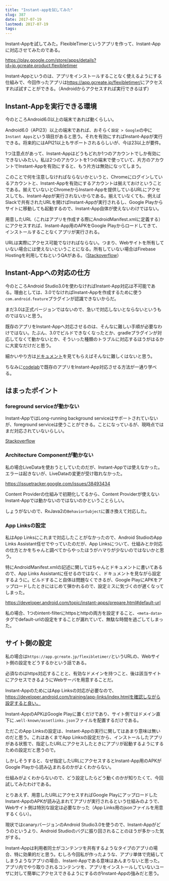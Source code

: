 ```yaml
---
title: "Instant-appを試してみた"
slug: 387
date: 2017-07-19
lastmod: 2017-07-19
tags: 
---
```


Instant-Appを試してみた。FlexibleTimerというアプリを作って、Instant-Appに対応させてみたのである。

<a href="https://play.google.com/store/apps/details?id=jp.gcreate.product.flexibletimer">https://play.google.com/store/apps/details?id=jp.gcreate.product.flexibletimer</a>

Instant-Appというのは、アプリをインストールすることなく使えるようにする仕組みで、今回作ったアプリは<a href="https://app.gcreate.jp/flexibletimer/">https://app.gcreate.jp/flexibletimer/</a>にアクセスすれば試すことができる。（Androidからアクセスすれば実行できるはず）


## Instant-Appを実行できる環境


今のところAndroid6.0以上の端末であれば動くらしい。

Android6.0（API23）以上の端末であれば、おそらく`設定 > Google`の中に`Instant Apps`という項目があると思う。それを有効にすればInstant-Appが実行できる。将来的にはAPI21以上もサポートされるらしいが、今は23以上が要件。

1つ注意点があって、Instant-Appはどうもどれか1つのアカウントでしか有効にできないみたい。私は2つのアカウントを1つの端末で使っていて、片方のアカウントでInstant-Appを有効にすると、もう片方は無効になってしまう。

このことで何を注意しなければならないかというと、Chromeにログインしているアカウントと、Instant-Appを有効にするアカウントは揃えておけということである。揃えていないとChromeからInstant-Appを提供しているURLにアクセスしても、Instant-Appが実行されないからである。揃えていなくても、例えばSlackで共有されたURLを開けばInstant-Appが実行されるし、Google Playからサイトに移動しても起動するので、Instant-App自体が使えないわけではない。

用意したURL（これはアプリを作成する際にAndroidManifest.xmlに定義する）にアクセスすれば、Instant-App用のAPKをGoogle Playからロードしてきて、インストールすることなくアプリが実行される。

URLは実際にアクセス可能でなければならない。つまり、Webサイトを所有していない場合には使えないということになる。所有していない場合はFirebase Hostingを利用してねというQAがある。（<a href="https://stackoverflow.com/questions/44979842/android-instant-app-without-having-a-verified-website">Stackoverflow</a>）


## Instant-Appへの対応の仕方


今のところAndroid Studio3.0を使わなければInstant-App対応は不可能である。理由としては、3.0でなければInstant-Appを作成するために使う`com.android.feature`プラグインが認識できないからだ。

まだ3.0は正式バージョンではないので、急いで対応しないとならないというものではないと思う。

既存のアプリをInstant-Appへ対応させるのは、そんなに難しい手順が必要なわけではない。たぶん、3.0でビルドできなくなったとか、gradleプラグインが対応してなくて動かないとか、そういった種類のトラブルに対応するほうがはるかに大変なだけだと思う。

細かいやり方は<a href="https://developer.android.com/topic/instant-apps/index.html">ドキュメント</a>を見てもらえばそんなに難しくはないと思う。

ちなみに<a href="https://codelabs.developers.google.com/codelabs/android-instant-apps/#0">codelab</a>で既存のアプリをInstant-App対応させる方法が一通り学べる。


## はまったポイント



### foreground serviceが動かない


Instant-AppではLong-running background serviceはサポートされていないが、foreground serviceは使うことができる。ことになっているが、現時点ではまだ対応されていないらしい。

<a href="https://stackoverflow.com/questions/44656049/android-instantapp-foreground-service">Stackoverflow</a>


### Architecture Componentが動かない


私の場合LiveDataを使おうとしていたのだが、Instant-Appでは使えなかった。エラーは起きないが、LiveDataの変更が受け取れなかった。

<a href="https://issuetracker.google.com/issues/38493434">https://issuetracker.google.com/issues/38493434</a>

Content Providerの仕組みで初期化してるから、Content Providerが使えないInstant-Appでは動かないのではないのかということらしい。

しょうがないので、RxJava2の`BehaviorSubject`に置き換えて対応した。


### App Linksの設定


私はApp Linksにこれまで対応したことがなかったので、Android StudioのApp Links Assistant任せでやっていたのだが、App Linksについて、仕組みとか対応の仕方とかをちゃんと調べてからやったほうがハマりが少ないのではないかと思う。

特にAndroidManifest.xmlの記述に関してはちゃんとドキュメントに書いてあるので、App Links Assistantに任せるのではなく、ドキュメントを見ながら設定するように。ビルドすること自体は問題なくできるが、Google PlayにAPKをアップロードしたときにはじめて弾かれるので、設定ミスに気づくのが遅くなってしまった。

https://developer.android.com/topic/instant-apps/prepare.html#default-url

私の場合、1つのintent-filterにhttpsとhttpの両方を設定すること、`<meta-data>`タグでdefault-urlの設定をすることが漏れていて、無駄な時間を過ごしてしまった。


## サイト側の設定


私の場合は`https://app.gcreate.jp/flexibletimer/`というURLの、Webサイト側の設定をどうするかという話である。

必須なのはhttps対応することと、有効なドメインを持つこと、後は該当サイトにアクセスできるようにWebサーバを用意することだ。

Instant-AppのためにはApp Linksの対応が必要なので、https://developer.android.com/training/app-links/index.htmlを確認しながら設定すると良い。

Instant-AppのAPKはGoogle Playに置くだけであり、サイト側ではドメイン直下に`.well-known/assetlinks.json`ファイルを配置するだけである。

ただこのApp Linksの設定は、Instant-Appの実行に関してはあまり意味は無いのだと思う。これはあくまでApp Linksの設定だから、インストールしたアプリがある状態で、指定したURLにアクセスしたときにアプリが起動するようにするための設定だと思うので。

しかしそうすると、なぜ指定したURLにアクセスするとInstant-App用のAPKがGoogle Playから読み込まれるのかがよくわからない。

仕組みがよくわからないので、どう設定したらどう動くのかが知りたくて、今回試してみたわけである。

とりあえず、用意したURLにアクセスすればGoogle PlayにアップロードしたInstant-AppのAPKが読み込まれてアプリが実行されるという仕組みのようで、Webサイト側は特別な設定は必要なかった（App Links用のjsonファイルを用意するくらい）。

現状ではcanaryバージョンのAndroid Studio3.0を使うので、Instant-Appがどうのというより、Android Studioのバグに振り回されることのほうが多かった気がする。

Instant-Appは利用者同士がコンテンツを共有するようなタイプのアプリの場合、特に効果的だと思う。むしろ今回私が作ったような、アプリ単体で完結してしまうようなアプリの場合、Instant-Appである意味はあんまりないと思った。アプリ内でやり取りされるコンテンツを、アプリをインストールしていないユーザに対して簡単にアクセスできるようにするのがInstant-Appの強みだと思う。


  